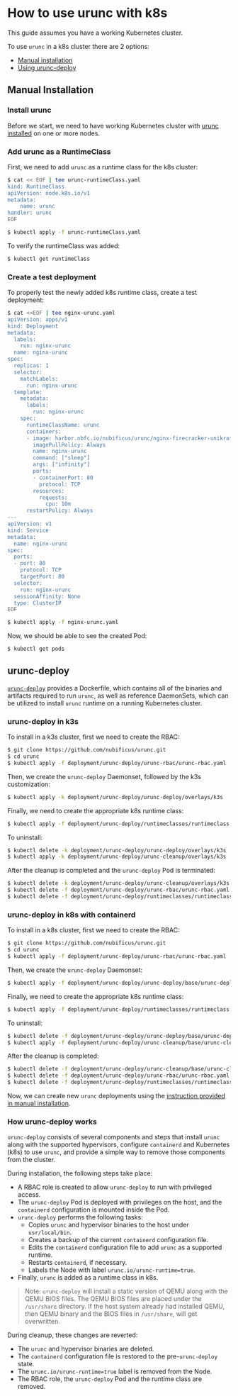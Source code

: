 # How to use urunc with k8s

This guide assumes you have a working Kubernetes cluster.

To use `urunc` in a k8s cluster there are 2 options:

- [Manual installation](#manual-installation)
- [Using urunc-deploy](#urunc-deploy)

## Manual Installation

### Install urunc

Before we start, we need to have working Kubernetes cluster with [urunc installed](../installation.md) on one or more nodes.

### Add urunc as a RuntimeClass

First, we need to add `urunc` as a runtime class for the k8s cluster:

```bash
$ cat << EOF | tee urunc-runtimeClass.yaml
kind: RuntimeClass
apiVersion: node.k8s.io/v1
metadata:
    name: urunc
handler: urunc
EOF

$ kubectl apply -f urunc-runtimeClass.yaml
```

To verify the runtimeClass was added:

```bash
$ kubectl get runtimeClass
```

### Create a test deployment

To properly test the newly added k8s runtime class, create a test deployment:

```bash
$ cat <<EOF | tee nginx-urunc.yaml
apiVersion: apps/v1
kind: Deployment
metadata:
  labels:
    run: nginx-urunc
  name: nginx-urunc
spec:
  replicas: 1
  selector:
    matchLabels:
      run: nginx-urunc
  template:
    metadata:
      labels:
        run: nginx-urunc
    spec:
      runtimeClassName: urunc
      containers:
      - image: harbor.nbfc.io/nubificus/urunc/nginx-firecracker-unikraft-initrd:latest
        imagePullPolicy: Always
        name: nginx-urunc
        command: ["sleep"]
        args: ["infinity"]
        ports:
        - containerPort: 80
          protocol: TCP
        resources:
          requests:
            cpu: 10m
      restartPolicy: Always
---
apiVersion: v1
kind: Service
metadata:
  name: nginx-urunc
spec:
  ports:
  - port: 80
    protocol: TCP
    targetPort: 80
  selector:
    run: nginx-urunc
  sessionAffinity: None
  type: ClusterIP
EOF

$ kubectl apply -f nginx-urunc.yaml
```

Now, we should be able to see the created Pod:

```bash
$ kubectl get pods
```

## urunc-deploy

[`urunc-deploy`](https://github.com/nubificus/urunc/tree/main/deployment/urunc-deploy) provides a Dockerfile, which contains all of the binaries
and artifacts required to run `urunc`, as well as reference DaemonSets, which can
be utilized to install `urunc` runtime  on a running Kubernetes cluster.

### urunc-deploy in k3s

To install in a k3s cluster, first we need to create the RBAC:

```bash
$ git clone https://github.com/nubificus/urunc.git
$ cd urunc
$ kubectl apply -f deployment/urunc-deploy/urunc-rbac/urunc-rbac.yaml
```

Then, we create the `urunc-deploy` Daemonset, followed by the k3s customization:

```bash
$ kubectl apply -k deployment/urunc-deploy/urunc-deploy/overlays/k3s
```

Finally, we need to create the appropriate k8s runtime class:

```bash
$ kubectl apply -f deployment/urunc-deploy/runtimeclasses/runtimeclass.yaml
```

To uninstall:

```bash
$ kubectl delete -k deployment/urunc-deploy/urunc-deploy/overlays/k3s
$ kubectl apply -k deployment/urunc-deploy/urunc-cleanup/overlays/k3s
```

After the cleanup is completed and the `urunc-deploy` Pod is terminated:

```bash
$ kubectl delete -k deployment/urunc-deploy/urunc-cleanup/overlays/k3s
$ kubectl delete -f deployment/urunc-deploy/urunc-rbac/urunc-rbac.yaml
$ kubectl delete -f deployment/urunc-deploy/runtimeclasses/runtimeclass.yaml
```

### urunc-deploy in k8s with containerd

To install in a k8s cluster, first we need to create the RBAC:

```bash
$ git clone https://github.com/nubificus/urunc.git
$ cd urunc
$ kubectl apply -f deployment/urunc-deploy/urunc-rbac/urunc-rbac.yaml
```

Then, we create the `urunc-deploy` Daemonset:

```bash
$ kubectl apply -f deployment/urunc-deploy/urunc-deploy/base/urunc-deploy.yaml
```

Finally, we need to create the appropriate k8s runtime class:

```bash
$ kubectl apply -f deployment/urunc-deploy/runtimeclasses/runtimeclass.yaml
```

To uninstall:

```bash
$ kubectl delete -f deployment/urunc-deploy/urunc-deploy/base/urunc-deploy.yaml
$ kubectl apply -f deployment/urunc-deploy/urunc-cleanup/base/urunc-cleanup.yaml
```

After the cleanup is completed:

```bash
$ kubectl delete -f deployment/urunc-deploy/urunc-cleanup/base/urunc-cleanup.yaml
$ kubectl delete -f deployment/urunc-deploy/urunc-rbac/urunc-rbac.yaml
$ kubectl delete -f deployment/urunc-deploy/runtimeclasses/runtimeclass.yaml
```

Now, we can create new `urunc` deployments using the [instruction provided in manual installation](#create-a-test-deployment).

### How urunc-deploy works

`urunc-deploy` consists of several components and steps that install `urunc` along with the supported hypervisors,
configure `containerd` and Kubernetes (k8s) to use `urunc`, and provide a simple way to remove those components from the cluster.

During installation, the following steps take place:

- A RBAC role is created to allow `urunc-deploy` to run with privileged access.
- The `urunc-deploy` Pod is deployed with privileges on the host, and the `containerd` configuration is mounted inside the Pod.
- `urunc-deploy` performs the following tasks:
    * Copies `urunc` and hypervisor binaries to the host under `usr/local/bin`.
    * Creates a backup of the current `containerd` configuration file.
    * Edits the `containerd` configuration file to add `urunc` as a supported runtime.
    * Restarts `containerd`, if necessary.
    * Labels the Node with label `urunc.io/urunc-runtime=true`.
- Finally, `urunc` is added as a runtime class in k8s.

> Note: `urunc-deploy` will install a static version of QEMU along with the QEMU BIOS files. The QEMU BIOS files are placed
under the `/usr/share` directory. If the host system already had installed QEMU, then QEMU binary and the BIOS files in `/usr/share`, will get overwritten.

During cleanup, these changes are reverted:

- The `urunc` and hypervisor binaries are deleted.
- The `containerd` configuration file is restored to the pre-`urunc-deploy` state.
- The `urunc.io/urunc-runtime=true` label is removed from the Node.
- The RBAC role, the `urunc-deploy` Pod and the runtime class are removed.
